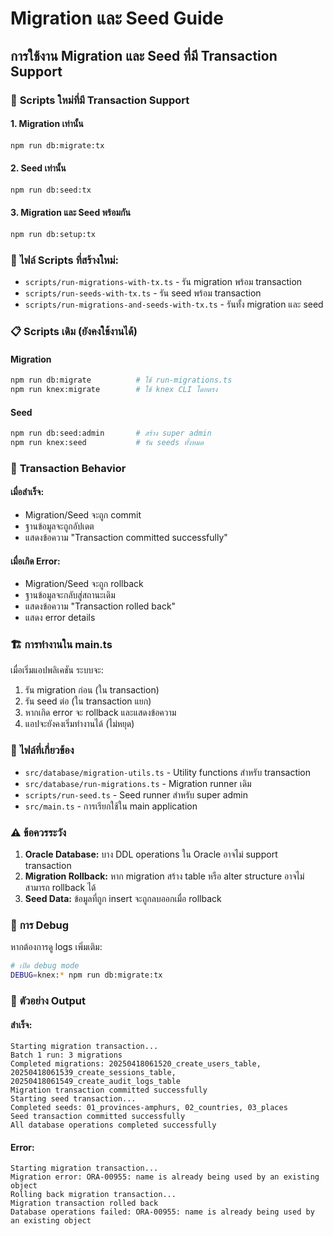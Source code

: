 # Migration และ Seed Guide

## การใช้งาน Migration และ Seed ที่มี Transaction Support

### 🚀 **Scripts ใหม่ที่มี Transaction Support**

#### 1. **Migration เท่านั้น**
```bash
npm run db:migrate:tx
```

#### 2. **Seed เท่านั้น**
```bash
npm run db:seed:tx
```

#### 3. **Migration และ Seed พร้อมกัน**
```bash
npm run db:setup:tx
```

### 📁 **ไฟล์ Scripts ที่สร้างใหม่:**
- `scripts/run-migrations-with-tx.ts` - รัน migration พร้อม transaction
- `scripts/run-seeds-with-tx.ts` - รัน seed พร้อม transaction
- `scripts/run-migrations-and-seeds-with-tx.ts` - รันทั้ง migration และ seed

### 📋 **Scripts เดิม (ยังคงใช้งานได้)**

#### Migration
```bash
npm run db:migrate          # ใช้ run-migrations.ts
npm run knex:migrate        # ใช้ knex CLI โดยตรง
```

#### Seed
```bash
npm run db:seed:admin       # สร้าง super admin
npm run knex:seed           # รัน seeds ทั้งหมด
```

### 🔄 **Transaction Behavior**

#### **เมื่อสำเร็จ:**
- Migration/Seed จะถูก commit
- ฐานข้อมูลจะถูกอัปเดต
- แสดงข้อความ "Transaction committed successfully"

#### **เมื่อเกิด Error:**
- Migration/Seed จะถูก rollback
- ฐานข้อมูลจะกลับสู่สถานะเดิม
- แสดงข้อความ "Transaction rolled back"
- แสดง error details

### 🏗️ **การทำงานใน main.ts**

เมื่อเริ่มแอปพลิเคชัน ระบบจะ:
1. รัน migration ก่อน (ใน transaction)
2. รัน seed ต่อ (ใน transaction แยก)
3. หากเกิด error จะ rollback และแสดงข้อความ
4. แอปจะยังคงเริ่มทำงานได้ (ไม่หยุด)

### 📁 **ไฟล์ที่เกี่ยวข้อง**

- `src/database/migration-utils.ts` - Utility functions สำหรับ transaction
- `src/database/run-migrations.ts` - Migration runner เดิม
- `scripts/run-seed.ts` - Seed runner สำหรับ super admin
- `src/main.ts` - การเรียกใช้ใน main application

### ⚠️ **ข้อควรระวัง**

1. **Oracle Database:** บาง DDL operations ใน Oracle อาจไม่ support transaction
2. **Migration Rollback:** หาก migration สร้าง table หรือ alter structure อาจไม่สามารถ rollback ได้
3. **Seed Data:** ข้อมูลที่ถูก insert จะถูกลบออกเมื่อ rollback

### 🔧 **การ Debug**

หากต้องการดู logs เพิ่มเติม:
```bash
# เปิด debug mode
DEBUG=knex:* npm run db:migrate:tx
```

### 📝 **ตัวอย่าง Output**

#### สำเร็จ:
```
Starting migration transaction...
Batch 1 run: 3 migrations
Completed migrations: 20250418061520_create_users_table, 20250418061539_create_sessions_table, 20250418061549_create_audit_logs_table
Migration transaction committed successfully
Starting seed transaction...
Completed seeds: 01_provinces-amphurs, 02_countries, 03_places
Seed transaction committed successfully
All database operations completed successfully
```

#### Error:
```
Starting migration transaction...
Migration error: ORA-00955: name is already being used by an existing object
Rolling back migration transaction...
Migration transaction rolled back
Database operations failed: ORA-00955: name is already being used by an existing object
``` 